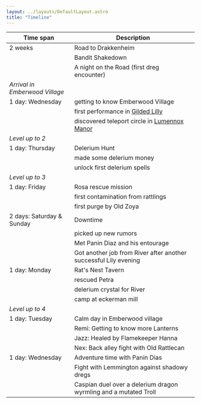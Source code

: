 ```yaml
---
layout: ../layouts/DefaultLayout.astro
title: "Timeline"
---
```


| Time span                      | Description                                                         |
| ------------------------------ | ------------------------------------------------------------------- |
| 2 weeks                        | Road to Drakkenheim                                                 |
|                                | Bandit Shakedown                                                    |
|                                | A night on the Road (first dreg encounter)                          |
| _Arrival in Emberwood Village_ |                                                                     |
| 1 day: Wednesday               | getting to know Emberwood Village                                   |
|                                | first performance in [Gilded Lilly](/establishments/lilly)          |
|                                | discovered teleport circle in [Lumennox Manor](/misc/lumennoxManor) |
| _Level up to 2_                |                                                                     |
| 1 day: Thursday                | Delerium Hunt                                                       |
|                                | made some delerium money                                            |
|                                | unlock first delerium spells                                        |
| _Level up to 3_                |                                                                     |
| 1 day: Friday                  | Rosa rescue mission                                                 |
|                                | first contamination from rattlings                                  |
|                                | first purge by Old Zoya                                             |
| 2 days: Saturday & Sunday      | Downtime                                                            |
|                                | picked up new rumors                                                |
|                                | Met Panin Diaz and his entourage                                    |
|                                | Got another job from River after another successful Lily evening    |
| 1 day: Monday                  | Rat's Nest Tavern                                                   |
|                                | rescued Petra                                                       |
|                                | delerium crystal for River                                          |
|                                | camp at eckerman mill                                               |
| _Level up to 4_                |                                                                     |
| 1 day: Tuesday                 | Calm day in Emberwood village                                       |
|                                | Remi: Getting to know more Lanterns                                 |
|                                | Jazz: Healed by Flamekeeper Hanna                                   |
|                                | Nex: Back alley fight with Old Rattlecan                            |
| 1 day: Wednesday               | Adventure time with Panin Dias                                      |
|                                | Fight with Lemmington against shadowy dregs                         |
|                                | Caspian duel over a delerium dragon wyrmling and a mutated Troll    |
